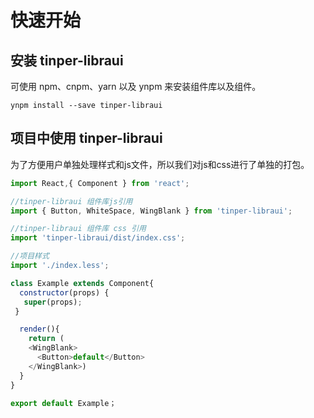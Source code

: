 # 快速开始



## 安装 tinper-libraui
可使用 npm、cnpm、yarn 以及 ynpm 来安装组件库以及组件。

```
ynpm install --save tinper-libraui
```

## 项目中使用 tinper-libraui

为了方便用户单独处理样式和js文件，所以我们对js和css进行了单独的打包。

```js
import React,{ Component } from 'react';

//tinper-libraui 组件库js引用
import { Button, WhiteSpace, WingBlank } from 'tinper-libraui';

//tinper-libraui 组件库 css 引用
import 'tinper-libraui/dist/index.css';

//项目样式
import './index.less';

class Example extends Component{
  constructor(props) {
   super(props);
 }

  render(){
    return (
    <WingBlank>
      <Button>default</Button>
    </WingBlank>)
  }
}

export default Example；

```

